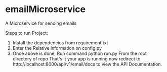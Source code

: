 # emailMicroservice
A Microservice for sending emails

Steps to run Project:
1. Install the dependencies from requirement.txt
2. Enter the Relative information on config.py
3. Once above is done, Run command python run.py From the root directory of repo
That's it your app is running now redirect to http://localhost:8000/api/v1/email/docs to view the API Documentation.

